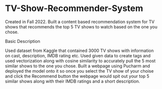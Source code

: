 # TV-Show-Recommender-System
Created in Fall 2022. Built a content based recommendation system for TV shows that recommends the top 5 TV shows to watch based on the one you chose. 

Basic Description

Used dataset from Kaggle that contained 3000 TV shows with information on cast, description, IMDB rating etc. Used given data to create tags and used vectorization along with cosine similarity to accurately pull the 5 most similar shows to the one you chose. Built a webpage using Pucharm and deployed the model onto it so once you select the TV show of your choise and click the Recommend button the webpage would spit out your top 5 similar shows along with their IMDB ratings and a short description.
